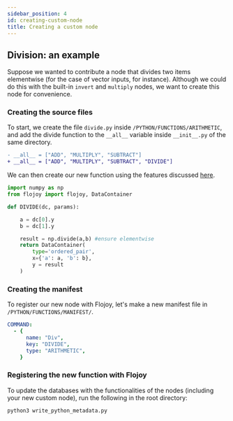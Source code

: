 ```yaml
---
sidebar_position: 4
id: creating-custom-node
title: Creating a custom node
---
```


## Division: an example

Suppose we wanted to contribute a node that divides two items elementwise (for the case of vector inputs, for instance). Although we could do this with the built-in `invert` and `multiply` nodes, we want to create this node for convenience.

### Creating the source files

To start, we create the file `divide.py` inside `/PYTHON/FUNCTIONS/ARITHMETIC`, and add the divide function to the `__all__` variable inside `__init__.py` of the same directory.

```diff {title='__init__.py'}
- __all__ = ["ADD", "MULTIPLY", "SUBTRACT"]
+ __all__ = ["ADD", "MULTIPLY", "SUBTRACT", "DIVIDE"]
```

We can then create our new function using the features discussed [here](../data-container).

```python {title='divide.py'}
import numpy as np
from flojoy import flojoy, DataContainer

def DIVIDE(dc, params):

    a = dc[0].y
    b = dc[1].y

    result = np.divide(a,b) #ensure elementwise
    return DataContainer(
        type='ordered_pair', 
        x={'a': a, 'b': b}, 
        y = result
    )
```

### Creating the manifest

To register our new node with Flojoy, let's make a new manifest file in `/PYTHON/FUNCTIONS/MANIFEST/`.

```yaml {title='divide.manifest.yaml'}
COMMAND:
  - {
      name: "Div",
      key: "DIVIDE",
      type: "ARITHMETIC",
    }
```

### Registering the new function with Flojoy

To update the databases with the functionalities of the nodes (including your new custom node), run the following in the root directory:

```bash
python3 write_python_metadata.py
```

